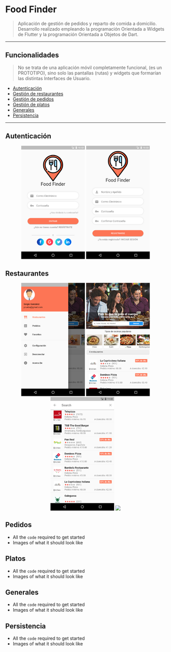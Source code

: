 # Food Finder
> Aplicación de gestión de pedidos y reparto de comida a domicilio.
> Desarrollo realizado empleando la programación Orientada a Widgets de Flutter y la programación Orientada a Objetos de Dart.
---

## Funcionalidades
> No se trata de una aplicación móvil completamente funcional, (es un PROTOTIPO), sino solo las pantallas (rutas) y widgets que formarían
>las distintas Interfaces de Usuario.
- [Autenticación](#autenticación)
- [Gestión de restaurantes](#restaurantes)
- [Gestión de pedidos](#pedidos)
- [Gestión de platos](#platos)
- [Generales](#generales)
- [Persistencia](#persistencia)
---

## Autenticación
<p align="center">
<img src="/icons/capturas/login.png" width="200"> <img src="/icons/capturas/signup.png" width="200">
</p>


## Restaurantes

<p align="center">
<img src="/icons/capturas/drawer.png" width="200"> <img src="/icons/capturas/home.png" width="200"> <img src="/icons/capturas/searchRestaurante.png" width="200"> <img src="/icons/capturas/busquedaRestaurantes.gif" width="200">
</p>




## Pedidos

- All the `code` required to get started
- Images of what it should look like


## Platos

- All the `code` required to get started
- Images of what it should look like

## Generales

- All the `code` required to get started
- Images of what it should look like


## Persistencia

- All the `code` required to get started
- Images of what it should look like
